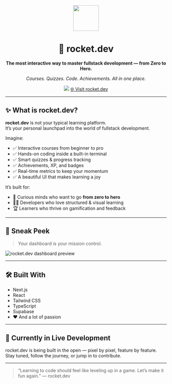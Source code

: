 
<div align="center">
  <img src="https://rocket-dev-puce.vercel.app/logo.svg" width="80" />
  <h1>🚀 rocket.dev</h1>
  <p><strong>The most interactive way to master fullstack development — from Zero to Hero.</strong></p>
  <p><em>Courses. Quizzes. Code. Achievements. All in one place.</em></p>
  <img src="https://img.shields.io/badge/status-Live-green?style=flat-square" />
  <a href="https://rocket-dev-puce.vercel.app/">🌐 Visit rocket.dev</a>
</div>

---

## ✨ What is rocket.dev?

**rocket.dev** is not your typical learning platform.  
It’s your personal launchpad into the world of fullstack development.

Imagine:
- ✅ Interactive courses from beginner to pro  
- ✅ Hands-on coding inside a built-in terminal  
- ✅ Smart quizzes & progress tracking  
- ✅ Achievements, XP, and badges  
- ✅ Real-time metrics to keep your momentum  
- ✅ A beautiful UI that makes learning a joy

It’s built for:
- 🧠 Curious minds who want to go **from zero to hero**  
- 🧑‍💻 Developers who love structured & visual learning  
- 🏆 Learners who thrive on gamification and feedback  

---

## 📸 Sneak Peek

> Your dashboard is your mission control.

![rocket.dev dashboard preview](https://rocket-dev-puce.vercel.app/screenshot.png)

---

## 🛠️ Built With

- Next.js  
- React  
- Tailwind CSS  
- TypeScript  
- Supabase  
- ❤️ And a lot of passion

---

## 🚧 Currently in Live Development

rocket.dev is being built in the open — pixel by pixel, feature by feature.  
Stay tuned, follow the journey, or jump in to contribute.

---


> “Learning to code should feel like leveling up in a game. Let’s make it fun again.” — rocket.dev
